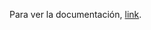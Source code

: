 <p>Para ver la documentación, <a href = "https://docs.google.com/document/d/1B1rmjLlUwEYIIwx514RIa1a3_o6uSoT7UV6Q9qkVtmg/edit?usp=sharing">link</a>.</p>